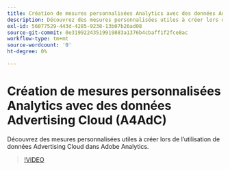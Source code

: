 ```yaml
---
title: Création de mesures personnalisées Analytics avec des données Advertising Cloud
description: Découvrez des mesures personnalisées utiles à créer lors de l’utilisation de données Advertising Cloud dans Adobe Analytics.
exl-id: 56077529-443d-4285-9238-13b07b26ad08
source-git-commit: 0e31992243519919883a1376b4cbaff1f2fce8ac
workflow-type: tm+mt
source-wordcount: '0'
ht-degree: 0%

---
```


# Création de mesures personnalisées Analytics avec des données Advertising Cloud (A4AdC)

Découvrez des mesures personnalisées utiles à créer lors de l’utilisation de données Advertising Cloud dans Adobe Analytics.  

>[!VIDEO](https://video.tv.adobe.com/v/33919)
